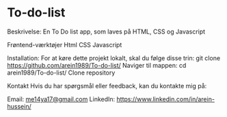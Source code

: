 # To-do-list

Beskrivelse:
En To Do list app, som laves på HTML,  CSS og Javascript
 
Frøntend-værktøjer
Html
CSS
Javascript


Installation:
For at køre dette projekt lokalt, skal du følge disse trin: git clone https://github.com/arein1989/To-do-list/ 
Naviger til mappen: 
cd  arein1989/To-do-list/  Clone repository 




Kontakt Hvis du har spørgsmål eller feedback, kan du kontakte mig på:

Email: me14ya17@gmail.com LinkedIn: https://www.linkedin.com/in/arein-hussein/
